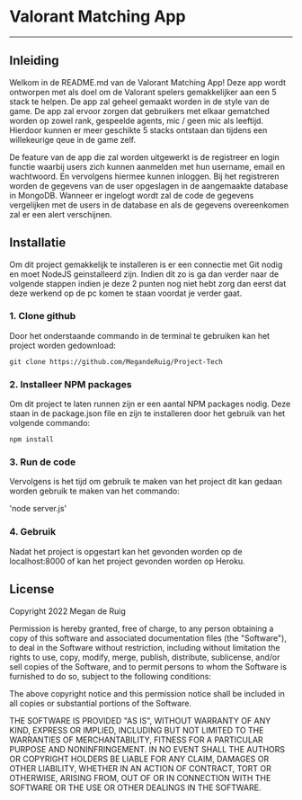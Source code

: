 # Valorant Matching App

---

## Inleiding
Welkom in de README.md van de Valorant Matching App! Deze app wordt ontworpen met als doel om de Valorant spelers gemakkelijker aan een 5 stack te helpen. De app zal geheel gemaakt worden in de style van de game. De app zal ervoor zorgen dat gebruikers met elkaar gematched worden op zowel rank, gespeelde agents, mic / geen mic als leeftijd. Hierdoor kunnen er meer geschikte 5 stacks ontstaan dan tijdens een willekeurige qeue in de game zelf. 

De feature van de app die zal worden uitgewerkt is de registreer en login functie waarbij users zich kunnen aanmelden met hun username, email en wachtwoord. En vervolgens hiermee kunnen inloggen. Bij het registreren worden de gegevens van de user opgeslagen in de aangemaakte database in MongoDB. Wanneer er ingelogt wordt zal de code de gegevens vergelijken met de users in de database en als de gegevens overeenkomen zal er een alert verschijnen. 

## Installatie

Om dit project gemakkelijk te installeren is er een connectie met Git nodig en moet NodeJS geinstalleerd zijn. Indien dit zo is ga dan verder naar de volgende stappen indien je deze 2 punten nog niet hebt zorg dan eerst dat deze werkend op de pc komen te staan voordat je verder gaat.

### 1. Clone github
Door het onderstaande commando in de terminal te gebruiken kan het project worden gedownload:

`git clone https://github.com/MegandeRuig/Project-Tech`

### 2. Installeer NPM packages
Om dit project te laten runnen zijn er een aantal NPM packages nodig. Deze staan in de package.json file en zijn te installeren door het gebruik van het volgende commando: 

`npm install`

### 3. Run de code
Vervolgens is het tijd om gebruik te maken van het project dit kan gedaan worden gebruik te maken van het commando:

'node server.js'

### 4. Gebruik
Nadat het project is opgestart kan het gevonden worden op de localhost:8000 of kan het project gevonden worden op Heroku.

## License

Copyright 2022 Megan de Ruig

Permission is hereby granted, free of charge, to any person obtaining a copy of this software and associated documentation files (the "Software"), to deal in the Software without restriction, including without limitation the rights to use, copy, modify, merge, publish, distribute, sublicense, and/or sell copies of the Software, and to permit persons to whom the Software is furnished to do so, subject to the following conditions:

The above copyright notice and this permission notice shall be included in all copies or substantial portions of the Software.

THE SOFTWARE IS PROVIDED "AS IS", WITHOUT WARRANTY OF ANY KIND, EXPRESS OR IMPLIED, INCLUDING BUT NOT LIMITED TO THE WARRANTIES OF MERCHANTABILITY, FITNESS FOR A PARTICULAR PURPOSE AND NONINFRINGEMENT. IN NO EVENT SHALL THE AUTHORS OR COPYRIGHT HOLDERS BE LIABLE FOR ANY CLAIM, DAMAGES OR OTHER LIABILITY, WHETHER IN AN ACTION OF CONTRACT, TORT OR OTHERWISE, ARISING FROM, OUT OF OR IN CONNECTION WITH THE SOFTWARE OR THE USE OR OTHER DEALINGS IN THE SOFTWARE.


